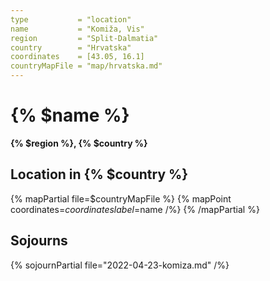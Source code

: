 ```yaml
---
type           = "location"
name           = "Komiža, Vis"
region         = "Split-Dalmatia"
country        = "Hrvatska"
coordinates    = [43.05, 16.1]
countryMapFile = "map/hrvatska.md"
---
```


# {% $name %}

**{% $region %}, {% $country %}**

## Location in {% $country %}

{% mapPartial file=$countryMapFile %}
  {% mapPoint coordinates=$coordinates label=$name /%}
{% /mapPartial %}

## Sojourns

{% sojournPartial file="2022-04-23-komiza.md" /%}

